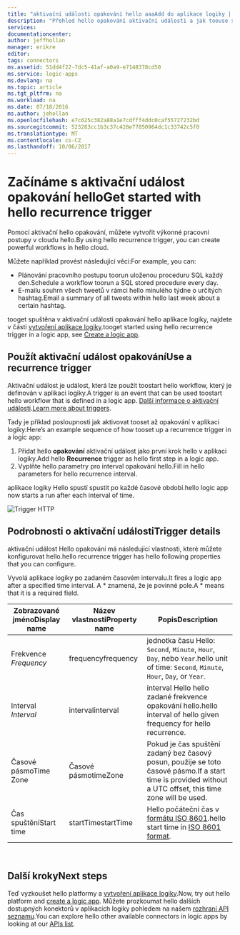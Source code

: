 ```yaml
---
title: "aktivační události opakování hello aaaAdd do aplikace logiky | Microsoft Docs"
description: "Přehled hello opakování aktivační události a jak toouse se službou Azure logiku aplikace."
services: 
documentationcenter: 
author: jeffhollan
manager: erikre
editor: 
tags: connectors
ms.assetid: 51dd4f22-7dc5-41af-a0a9-e7148378cd50
ms.service: logic-apps
ms.devlang: na
ms.topic: article
ms.tgt_pltfrm: na
ms.workload: na
ms.date: 07/18/2016
ms.author: jehollan
ms.openlocfilehash: e7c625c382a88a1e7cdfff4ddc0caf55727232bd
ms.sourcegitcommit: 523283cc1b3c37c428e77850964dc1c33742c5f0
ms.translationtype: MT
ms.contentlocale: cs-CZ
ms.lasthandoff: 10/06/2017
---
```

# <a name="get-started-with-hello-recurrence-trigger"></a><span data-ttu-id="1b443-103">Začínáme s aktivační událost opakování hello</span><span class="sxs-lookup"><span data-stu-id="1b443-103">Get started with hello recurrence trigger</span></span>
<span data-ttu-id="1b443-104">Pomocí aktivační hello opakování, můžete vytvořit výkonné pracovní postupy v cloudu hello.</span><span class="sxs-lookup"><span data-stu-id="1b443-104">By using hello recurrence trigger, you can create powerful workflows in hello cloud.</span></span>

<span data-ttu-id="1b443-105">Můžete například provést následující věci:</span><span class="sxs-lookup"><span data-stu-id="1b443-105">For example, you can:</span></span>

* <span data-ttu-id="1b443-106">Plánování pracovního postupu toorun uloženou proceduru SQL každý den.</span><span class="sxs-lookup"><span data-stu-id="1b443-106">Schedule a workflow toorun a SQL stored procedure every day.</span></span>
* <span data-ttu-id="1b443-107">E-mailu souhrn všech tweetů v rámci hello minulého týdne o určitých hashtag.</span><span class="sxs-lookup"><span data-stu-id="1b443-107">Email a summary of all tweets within hello last week about a certain hashtag.</span></span>

<span data-ttu-id="1b443-108">tooget spuštěna v aktivační události opakování hello aplikace logiky, najdete v části [vytvoření aplikace logiky](../logic-apps/logic-apps-create-a-logic-app.md).</span><span class="sxs-lookup"><span data-stu-id="1b443-108">tooget started using hello recurrence trigger in a logic app, see [Create a logic app](../logic-apps/logic-apps-create-a-logic-app.md).</span></span>

## <a name="use-a-recurrence-trigger"></a><span data-ttu-id="1b443-109">Použít aktivační událost opakování</span><span class="sxs-lookup"><span data-stu-id="1b443-109">Use a recurrence trigger</span></span>
<span data-ttu-id="1b443-110">Aktivační událost je událost, která lze použít toostart hello workflow, který je definován v aplikaci logiky.</span><span class="sxs-lookup"><span data-stu-id="1b443-110">A trigger is an event that can be used toostart hello workflow that is defined in a logic app.</span></span> <span data-ttu-id="1b443-111">[Další informace o aktivační události](connectors-overview.md).</span><span class="sxs-lookup"><span data-stu-id="1b443-111">[Learn more about triggers](connectors-overview.md).</span></span>

<span data-ttu-id="1b443-112">Tady je příklad posloupnosti jak aktivovat tooset až opakování v aplikaci logiky:</span><span class="sxs-lookup"><span data-stu-id="1b443-112">Here’s an example sequence of how tooset up a recurrence trigger in a logic app:</span></span>

1. <span data-ttu-id="1b443-113">Přidat hello **opakování** aktivační událost jako první krok hello v aplikaci logiky.</span><span class="sxs-lookup"><span data-stu-id="1b443-113">Add hello **Recurrence** trigger as hello first step in a logic app.</span></span>
2. <span data-ttu-id="1b443-114">Vyplňte hello parametry pro interval opakování hello.</span><span class="sxs-lookup"><span data-stu-id="1b443-114">Fill in hello parameters for hello recurrence interval.</span></span>

<span data-ttu-id="1b443-115">aplikace logiky Hello spustí spustit po každé časové období.</span><span class="sxs-lookup"><span data-stu-id="1b443-115">hello logic app now starts a run after each interval of time.</span></span>

![Trigger HTTP](./media/connectors-native-recurrence/using-trigger.png)

## <a name="trigger-details"></a><span data-ttu-id="1b443-117">Podrobnosti o aktivační události</span><span class="sxs-lookup"><span data-stu-id="1b443-117">Trigger details</span></span>
<span data-ttu-id="1b443-118">aktivační událost Hello opakování má následující vlastnosti, které můžete konfigurovat hello.</span><span class="sxs-lookup"><span data-stu-id="1b443-118">hello recurrence trigger has hello following properties that you can configure.</span></span>

<span data-ttu-id="1b443-119">Vyvolá aplikace logiky po zadaném časovém intervalu.</span><span class="sxs-lookup"><span data-stu-id="1b443-119">It fires a logic app after a specified time interval.</span></span>
<span data-ttu-id="1b443-120">A * znamená, že je povinné pole.</span><span class="sxs-lookup"><span data-stu-id="1b443-120">A * means that it is a required field.</span></span>

| <span data-ttu-id="1b443-121">Zobrazované jméno</span><span class="sxs-lookup"><span data-stu-id="1b443-121">Display name</span></span> | <span data-ttu-id="1b443-122">Název vlastnosti</span><span class="sxs-lookup"><span data-stu-id="1b443-122">Property name</span></span> | <span data-ttu-id="1b443-123">Popis</span><span class="sxs-lookup"><span data-stu-id="1b443-123">Description</span></span> |
| --- | --- | --- |
| <span data-ttu-id="1b443-124">Frekvence *</span><span class="sxs-lookup"><span data-stu-id="1b443-124">Frequency*</span></span> |<span data-ttu-id="1b443-125">frequency</span><span class="sxs-lookup"><span data-stu-id="1b443-125">frequency</span></span> |<span data-ttu-id="1b443-126">jednotka času Hello: `Second`, `Minute`, `Hour`, `Day`, nebo `Year`.</span><span class="sxs-lookup"><span data-stu-id="1b443-126">hello unit of time: `Second`, `Minute`, `Hour`, `Day`, or `Year`.</span></span> |
| <span data-ttu-id="1b443-127">Interval *</span><span class="sxs-lookup"><span data-stu-id="1b443-127">Interval*</span></span> |<span data-ttu-id="1b443-128">interval</span><span class="sxs-lookup"><span data-stu-id="1b443-128">interval</span></span> |<span data-ttu-id="1b443-129">interval Hello hello zadané frekvence opakování hello.</span><span class="sxs-lookup"><span data-stu-id="1b443-129">hello interval of hello given frequency for hello recurrence.</span></span> |
| <span data-ttu-id="1b443-130">Časové pásmo</span><span class="sxs-lookup"><span data-stu-id="1b443-130">Time Zone</span></span> |<span data-ttu-id="1b443-131">Časové pásmo</span><span class="sxs-lookup"><span data-stu-id="1b443-131">timeZone</span></span> |<span data-ttu-id="1b443-132">Pokud je čas spuštění zadaný bez časový posun, použije se toto časové pásmo.</span><span class="sxs-lookup"><span data-stu-id="1b443-132">If a start time is provided without a UTC offset, this time zone will be used.</span></span> |
| <span data-ttu-id="1b443-133">Čas spuštění</span><span class="sxs-lookup"><span data-stu-id="1b443-133">Start time</span></span> |<span data-ttu-id="1b443-134">startTime</span><span class="sxs-lookup"><span data-stu-id="1b443-134">startTime</span></span> |<span data-ttu-id="1b443-135">Hello počáteční čas v [formátu ISO 8601](https://en.wikipedia.org/wiki/ISO_8601#Combined_date_and_time_representations).</span><span class="sxs-lookup"><span data-stu-id="1b443-135">hello start time in [ISO 8601 format](https://en.wikipedia.org/wiki/ISO_8601#Combined_date_and_time_representations).</span></span> |

<br>

## <a name="next-steps"></a><span data-ttu-id="1b443-136">Další kroky</span><span class="sxs-lookup"><span data-stu-id="1b443-136">Next steps</span></span>
<span data-ttu-id="1b443-137">Teď vyzkoušet hello platformy a [vytvoření aplikace logiky](../logic-apps/logic-apps-create-a-logic-app.md).</span><span class="sxs-lookup"><span data-stu-id="1b443-137">Now, try out hello platform and [create a logic app](../logic-apps/logic-apps-create-a-logic-app.md).</span></span> <span data-ttu-id="1b443-138">Můžete prozkoumat hello dalších dostupných konektorů v aplikacích logiky pohledem na našem [rozhraní API seznamu](apis-list.md).</span><span class="sxs-lookup"><span data-stu-id="1b443-138">You can explore hello other available connectors in logic apps by looking at our [APIs list](apis-list.md).</span></span>


